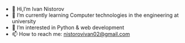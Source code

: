 - 👋 Hi,I’m Ivan Nistorov 
- 🌱 I’m currently learning Computer technologies in the engineering at university 
- 👀 I’m interested in Python & web development
- 📫 How to reach me: nistorovivan02@gmail.com
